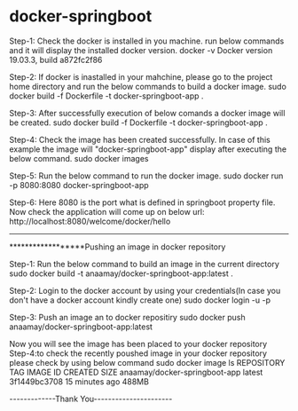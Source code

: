 # docker-springboot

Step-1: Check the docker is installed in you machine. run below commands and it will display the installed docker version.
  docker -v
Docker version 19.03.3, build a872fc2f86

Step-2: If docker is inastalled in your mahchine, please  go to the project home directory and run the below commands to 
build a docker image.
sudo docker build -f Dockerfile -t docker-springboot-app .

Step-3: After successfully execution of below comands a docker image will be created.
sudo docker build -f Dockerfile -t docker-springboot-app .

Step-4: Check the image has been created successfully. In case of this example the image will "docker-springboot-app" display
after executing the below command.
sudo docker images 

Step-5: Run the below command to run the docker image.
sudo docker run -p 8080:8080 docker-springboot-app 


Step-6: Here 8080 is the port what is defined in springboot property file. Now check the application will come up on below url:
http://localhost:8080/welcome/docker/hello

--------------------------------------- 

******************Pushing an image in docker repository

Step-1: Run the below command to build an image in the current directory
sudo docker build -t anaamay/docker-springboot-app:latest .

Step-2: Login to the docker account by using your credentials(In case you don't have a docker account kindly create one)
  sudo docker login  -u <username> -p <password>
  
Step-3: Push an image an to docker repositiry
sudo docker push anaamay/docker-springboot-app:latest

Now you will see the image has been placed to your docker repository
Step-4:to check the recently poushed image in your docker repository please check by using below command
sudo docker image ls
REPOSITORY                                      TAG                 IMAGE ID            CREATED             SIZE
anaamay/docker-springboot-app                   latest              3f1449bc3708        15 minutes ago      488MB

-------------Thank You----------------------  
  

